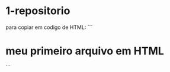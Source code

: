 # 1-repositorio

para copiar em codigo de HTML:
´´´
<html>
  <h1>meu primeiro arquivo em HTML</h1>
  </html>
´´´

